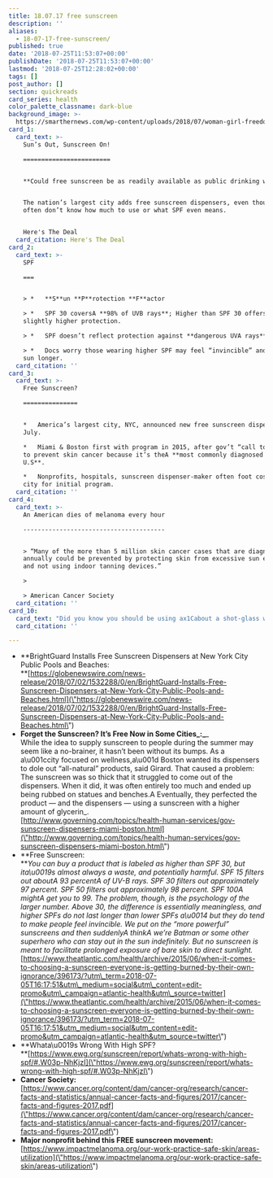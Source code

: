 ```yaml
---
title: 18.07.17 free sunscreen
description: ''
aliases:
  - 18-07-17-free-sunscreen/
published: true
date: '2018-07-25T11:53:07+00:00'
publishDate: '2018-07-25T11:53:07+00:00'
lastmod: '2018-07-25T12:28:02+00:00'
tags: []
post_author: []
section: quickreads
card_series: health
color_palette_classname: dark-blue
background_image: >-
  https://smarthernews.com/wp-content/uploads/2018/07/woman-girl-freedom-happy-39853.jpeg
card_1:
  card_text: >-
    Sun’s Out, Sunscreen On!

    ========================


    **Could free sunscreen be as readily available as public drinking water?**


    The nation’s largest city adds free sunscreen dispensers, even though we
    often don’t know how much to use or what SPF even means.


    Here's The Deal
  card_citation: Here's The Deal
card_2:
  card_text: >-
    SPF

    ===


    > *   **S**un **P**rotection **F**actor

    > *   SPF 30 coversA **98% of UVB rays**; Higher than SPF 30 offers only
    slightly higher protection.

    > *   SPF doesn’t reflect protection against **dangerous UVA rays**.

    > *   Docs worry those wearing higher SPF may feel “invincible” and stay in
    sun longer.
  card_citation: ''
card_3:
  card_text: >-
    Free Sunscreen?

    ===============


    *   America’s largest city, NYC, announced new free sunscreen dispensers in
    July.

    *   Miami & Boston first with program in 2015, after gov’t “call to action”
    to prevent skin cancer because it’s theA **most commonly diagnosed cancer in
    U.S**.

    *   Nonprofits, hospitals, sunscreen dispenser-maker often foot cost for
    city for initial program.
  card_citation: ''
card_4:
  card_text: >-
    An American dies of melanoma every hour

    ---------------------------------------


    > “Many of the more than 5 million skin cancer cases that are diagnosed
    annually could be prevented by protecting skin from excessive sun exposure
    and not using indoor tanning devices.”

    > 

    > American Cancer Society
  card_citation: ''
card_10:
  card_text: "Did you know you should be using ax1Cabout a shot-glass worth" of BROAD SPECTRUM sunscreen every time you apply? Though the first "free sunscreen" made this tough to do. We learned a lot creating this card - we hope you did too!nn[view sources](https://smarthernews.com/18-07-17-free-sunscreen/)"
  card_citation: ''

---
```

*   **BrightGuard Installs Free Sunscreen Dispensers at New York City Public Pools and Beaches:  
    **[https://globenewswire.com/news-release/2018/07/02/1532288/0/en/BrightGuard-Installs-Free-Sunscreen-Dispensers-at-New-York-City-Public-Pools-and-Beaches.html](\"https://globenewswire.com/news-release/2018/07/02/1532288/0/en/BrightGuard-Installs-Free-Sunscreen-Dispensers-at-New-York-City-Public-Pools-and-Beaches.html\")
*   **Forget the Sunscreen? It’s Free Now in Some Cities_:_**_  
    While the idea to supply sunscreen to people during the summer may seem like a no-brainer, it hasn’t been without its bumps. As a a\\u001ccity focused on wellness,a\\u001d Boston wanted its dispensers to dole out “all-natural” products, said Girard. That caused a problem: The sunscreen was so thick that it struggled to come out of the dispensers. When it did, it was often entirely too much and ended up being rubbed on statues and benches.A Eventually, they perfected the product — and the dispensers — using a sunscreen with a higher amount of glycerin_.  
    [http://www.governing.com/topics/health-human-services/gov-sunscreen-dispensers-miami-boston.html](\"http://www.governing.com/topics/health-human-services/gov-sunscreen-dispensers-miami-boston.html\")
*   **Free Sunscreen:  
    **_You can buy a product that is labeled as higher than SPF 30, but ita\\u0019s almost always a waste, and potentially harmful. SPF 15 filters out aboutA 93 percentA of UV-B rays. SPF 30 filters out approximately 97 percent. SPF 50 filters out approximately 98 percent. SPF 100A mightA get you to 99. The problem, though, is the psychology of the larger number. Above 30, the difference is essentially meaningless, and higher SPFs do not last longer than lower SPFs a\\u0014 but they do tend to make people feel invincible. We put on the “more powerful” sunscreens and then suddenlyA thinkA we’re Batman or some other superhero who can stay out in the sun indefinitely. But no sunscreen is meant to facilitate prolonged exposure of bare skin to direct sunlight._[https://www.theatlantic.com/health/archive/2015/06/when-it-comes-to-choosing-a-sunscreen-everyone-is-getting-burned-by-their-own-ignorance/396173/?utm\_term=2018-07-05T16:17:51&utm\_medium=social&utm\_content=edit-promo&utm\_campaign=atlantic-health&utm\_source=twitter](\"https://www.theatlantic.com/health/archive/2015/06/when-it-comes-to-choosing-a-sunscreen-everyone-is-getting-burned-by-their-own-ignorance/396173/?utm_term=2018-07-05T16:17:51&utm_medium=social&utm_content=edit-promo&utm_campaign=atlantic-health&utm_source=twitter\")
*   **Whata\\u0019s Wrong With High SPF?  
    **[https://www.ewg.org/sunscreen/report/whats-wrong-with-high-spf/#.W03p-NhKjzI](\"https://www.ewg.org/sunscreen/report/whats-wrong-with-high-spf/#.W03p-NhKjzI\")
*   **Cancer Society:**  
    [https://www.cancer.org/content/dam/cancer-org/research/cancer-facts-and-statistics/annual-cancer-facts-and-figures/2017/cancer-facts-and-figures-2017.pdf](\"https://www.cancer.org/content/dam/cancer-org/research/cancer-facts-and-statistics/annual-cancer-facts-and-figures/2017/cancer-facts-and-figures-2017.pdf\")
*   **Major nonprofit behind this FREE sunscreen movement:**  
    [https://www.impactmelanoma.org/our-work-practice-safe-skin/areas-utilization](\"https://www.impactmelanoma.org/our-work-practice-safe-skin/areas-utilization\")